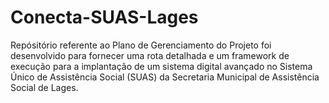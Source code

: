 # Conecta-SUAS-Lages
Repósitório referente ao Plano de Gerenciamento do Projeto foi desenvolvido para fornecer uma rota detalhada e um framework de execução para a implantação de um sistema digital avançado no Sistema Único de Assistência Social (SUAS) da Secretaria Municipal de Assistência Social de Lages. 
